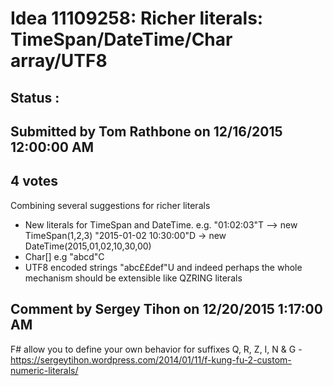 # Idea 11109258: Richer literals: TimeSpan/DateTime/Char array/UTF8 #

## Status : 

## Submitted by Tom Rathbone on 12/16/2015 12:00:00 AM

## 4 votes

Combining several suggestions for richer literals
- New literals for TimeSpan and DateTime. e.g.
"01:02:03"T --> new TimeSpan(1,2,3)
"2015-01-02 10:30:00"D -> new DateTime(2015,01,02,10,30,00)
- Char[] e.g
"abcd"C
- UTF8 encoded strings "abc££def"U
and indeed perhaps the whole mechanism should be extensible like QZRING literals


## Comment by Sergey Tihon on 12/20/2015 1:17:00 AM

F# allow you to define your own behavior for suffixes Q, R, Z, I, N & G - https://sergeytihon.wordpress.com/2014/01/11/f-kung-fu-2-custom-numeric-literals/
